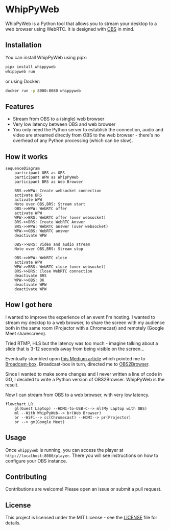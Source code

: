 # WhipPyWeb

WhipPyWeb is a Python tool that allows you to stream your desktop to a web browser using WebRTC. It is designed with [OBS](https://obsproject.com/) in mind.

## Installation

You can install WhipPyWeb using pipx:

```bash
pipx install whippyweb
whippyweb run
```

or using Docker:

```bash
docker run -p 8080:8080 whippyweb
```

## Features

- Stream from OBS to a (single) web browser
- Very low latency between OBS and web browser
- You only need the Python server to establish the connection, audio and video are streamed directly from OBS to the web browser - there's no overhead of any Python processing (which can be slow).

## How it works

```mermaid
sequenceDiagram
    participant OBS as OBS
    participant WPW as WhipPyWeb
    participant BRS as Web Browser

    BRS->>WPW: Create websocket connection
    activate BRS
    activate WPW
    Note over OBS,BRS: Stream start
    OBS->>WPW: WebRTC offer
    activate WPW
    WPW->>BRS: WebRTC offer (over websocket)
    BRS->>BRS: Create WebRTC Answer
    BRS->>WPW: WebRTC answer (over websocket)
    WPW->>OBS: WebRTC answer
    deactivate WPW

    OBS->>BRS: Video and audio stream
    Note over OBS,BRS: Stream stop

    OBS->>WPW: WebRTC close
    activate WPW
    WPW->>BRS: WebRTC close (over websocket)
    BRS->>BRS: Close WebRTC connection
    deactivate BRS
    WPW->>OBS: OK
    deactivate WPW
    deactivate WPW
```

## How I got here

I wanted to improve the experience of an event I'm hosting. I wanted to stream my desktop to a web browser, to share the screen with my audience both in the same room (Projector with a Chromecast) and remotely (Google Meet sharescreen).

Tried RTMP, HLS but the latency was too much - imagine talking about a slide that is 3-12 seconds away from being visible on the screen...

Eventually stumbled upon [this Medium article](https://medium.com/@contact_45426/ultra-low-latency-streaming-with-obs-whip-whep-and-broadcast-box-fa649bf87fbe) which pointed me to [Broadcast-box](https://github.com/Glimesh/broadcast-box). Broadcast-box in turn, directed me to [OBS2Browser](https://github.com/Sean-Der/OBS2Browser).

Since I wanted to make some changes and I never written a line of code in GO, I decided to write a Python version of OBS2Browser. WhipPyWeb is the result.

Now I can stream from OBS to a web browser, with very low latency.

```mermaid
flowchart LR
    gl(Guest Laptop) --HDMI-to-USB-C--> ml(My Laptop with OBS)
    ml --With WhipPyWeb--> br(Web Browser)
    br --WiFi--> cc(Chromecast) --HDMI--> pr(Projector)
    br --> gm(Google Meet)
```

## Usage

Once `whippyweb` is running, you can access the player at `http://localhost:8080/player`. There you will see instructions on how to configure your OBS instance.

## Contributing

Contributions are welcome! Please open an issue or submit a pull request.

## License

This project is licensed under the MIT License - see the [LICENSE](LICENSE) file for details.
